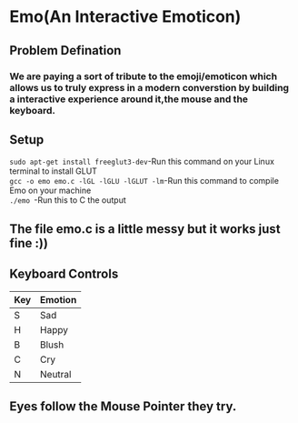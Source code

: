 # Emo(An Interactive Emoticon)
## Problem Defination
### We are paying a sort of tribute to the emoji/emoticon which allows us to truly express in a modern converstion by building a interactive experience around it,the mouse and the keyboard.
## Setup
`sudo apt-get install freeglut3-dev`-Run this command on your Linux terminal to install GLUT<br>
`gcc -o emo emo.c -lGL -lGLU -lGLUT -lm`-Run this command to compile Emo on your machine<br>
`./emo `-Run this to C the output
## The file emo.c is a little messy but it works just fine :))
## Keyboard Controls
|Key|Emotion| 
|----|------|
|S|Sad|
|H|Happy|
|B|Blush|
|C|Cry|
|N|Neutral|
## Eyes follow the Mouse Pointer they try.